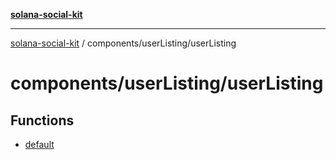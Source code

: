 [**solana-social-kit**](../../../README.md)

***

[solana-social-kit](../../../README.md) / components/userListing/userListing

# components/userListing/userListing

## Functions

- [default](functions/default.md)
